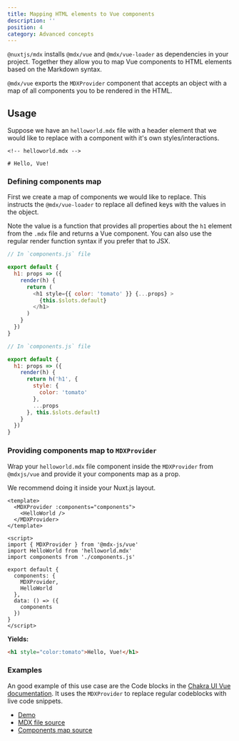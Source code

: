 ```yaml
---
title: Mapping HTML elements to Vue components
description: ''
position: 4
category: Advanced concepts
---
```


`@nuxtjs/mdx` installs `@mdx/vue` and `@mdx/vue-loader` as dependencies in your project. Together they allow you to map Vue components to HTML elements based on the Markdown syntax.

`@mdx/vue` exports the `MDXProvider` component that accepts an object with a map of all components you to be rendered in the HTML.

## Usage
Suppose we have an `helloworld.mdx` file with a header element that we would like to replace with a component with it's own styles/interactions.

```md[helloworld.mdx]
<!-- helloworld.mdx -->

# Hello, Vue!
```

### Defining components map

First we create a map of components we would like to replace. This instructs the `@mdx/vue-loader` to replace all defined keys with the values in the object.

<alert>

Note the value is a function that provides all properties about the `h1` element from the `.mdx` file and returns a Vue component. You can also use the regular render function syntax if you prefer that to JSX.

</alert>

<code-group>
  <code-block label="JSX" active>

```js [components.js]
// In `components.js` file

export default {
  h1: props => ({
    render(h) {
      return (
        <h1 style={{ color: 'tomato' }} {...props} >
          {this.$slots.default}
        </h1>
      )
    }
  })
}
```

  </code-block>
  <code-block label="Regular render function">

```js [components.js]
// In `components.js` file

export default {
  h1: props => ({
    render(h) {
      return h('h1', {
        style: {
          color: 'tomato'
        },
        ...props
      }, this.$slots.default)
    }
  })
}
```

  </code-block>
</code-group>

### Providing components map to `MDXProvider`
Wrap your `helloworld.mdx` file component inside the `MDXProvider` from `@mdxjs/vue` and provide it your components map as a prop.

We recommend doing it inside your Nuxt.js layout.

```vue [layouts/default.vue]
<template>
  <MDXProvider :components="components">
    <HelloWorld />
  </MDXProvider>
</template>

<script>
import { MDXProvider } from '@mdx-js/vue'
import HelloWorld from 'helloworld.mdx'
import components from './components.js'

export default {
  components: {
    MDXProvider,
    HelloWorld
  },
  data: () => ({
    components
  })
}
</script>
```

**Yields:**

```html
<h1 style="color:tomato">Hello, Vue!</h1>
```

### Examples
An good example of this use case are the Code blocks in the [Chakra UI Vue documentation](https://vue.chakra-ui.com). It uses the `MDXProvider` to replace regular codeblocks with live code snippets.

 - [Demo](https://vue.chakra-ui.com/button#button-variant)
 - [MDX file source](https://raw.githubusercontent.com/chakra-ui/chakra-ui-vue/54022981387f99304e4d6226b31f87d18d521f05/website/pages/button.mdx)
 - [Components map source](https://github.com/chakra-ui/chakra-ui-vue/blob/54022981387f99304e4d6226b31f87d18d521f05/website/components/CodeBlock.js#L12-L112)
